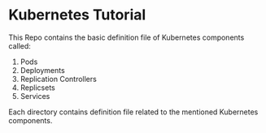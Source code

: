 # Kubernetes Tutorial

This Repo contains the basic definition file of Kubernetes components called:
1. Pods
2. Deployments
3. Replication Controllers
4. Replicsets
5. Services

Each directory contains definition file related to the mentioned Kubernetes components.